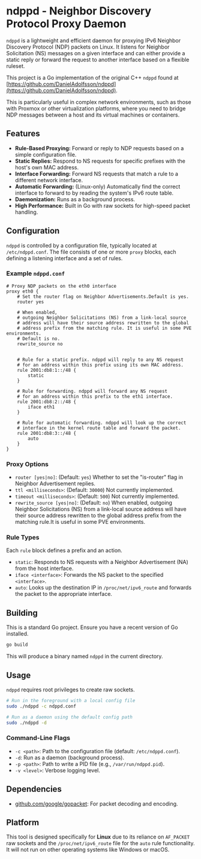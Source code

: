 # ndppd - Neighbor Discovery Protocol Proxy Daemon

`ndppd` is a lightweight and efficient daemon for proxying IPv6 Neighbor Discovery Protocol (NDP) packets on Linux. It listens for Neighbor Solicitation (NS) messages on a given interface and can either provide a static reply or forward the request to another interface based on a flexible ruleset.

This project is a Go implementation of the original C++ `ndppd` found at [https://github.com/DanielAdolfsson/ndppd](https://github.com/DanielAdolfsson/ndppd).

This is particularly useful in complex network environments, such as those with Proxmox or other virtualization platforms, where you need to bridge NDP messages between a host and its virtual machines or containers.

## Features

-   **Rule-Based Proxying:** Forward or reply to NDP requests based on a simple configuration file.
-   **Static Replies:** Respond to NS requests for specific prefixes with the host's own MAC address.
-   **Interface Forwarding:** Forward NS requests that match a rule to a different network interface.
-   **Automatic Forwarding:** (Linux-only) Automatically find the correct interface to forward to by reading the system's IPv6 route table.
-   **Daemonization:** Runs as a background process.
-   **High Performance:** Built in Go with raw sockets for high-speed packet handling.

## Configuration

`ndppd` is controlled by a configuration file, typically located at `/etc/ndppd.conf`. The file consists of one or more `proxy` blocks, each defining a listening interface and a set of rules.

### Example `ndppd.conf`

```
# Proxy NDP packets on the eth0 interface
proxy eth0 {
    # Set the router flag on Neighbor Advertisements.Default is yes.
    router yes

    # When enabled, 
    # outgoing Neighbor Solicitations (NS) from a link-local source 
    # address will have their source address rewritten to the global 
    # address prefix from the matching rule. It is useful in some PVE environments.
    # Default is no.
    rewrite_source no


    # Rule for a static prefix. ndppd will reply to any NS request
    # for an address within this prefix using its own MAC address.
    rule 2001:db8:1::/48 {
        static
    }

    # Rule for forwarding. ndppd will forward any NS request
    # for an address within this prefix to the eth1 interface.
    rule 2001:db8:2::/48 {
        iface eth1
    }

    # Rule for automatic forwarding. ndppd will look up the correct
    # interface in the kernel route table and forward the packet.
    rule 2001:db8:3::/48 {
        auto
    }
}
```

### Proxy Options

-   `router [yes|no]`: (Default: `yes`) Whether to set the "is-router" flag in Neighbor Advertisement replies.
-   `ttl <milliseconds>`: (Default: `30000`) Not currently implemented.
-   `timeout <milliseconds>`: (Default: `500`) Not currently implemented.
-   `rewrite_source [yes|no]`: (Default: `no`) When enabled, outgoing Neighbor Solicitations (NS) from a link-local source address will have their source address rewritten to the global address prefix from the matching rule.It is useful in some PVE environments.

### Rule Types

Each `rule` block defines a prefix and an action.

-   `static`: Responds to NS requests with a Neighbor Advertisement (NA) from the host interface.
-   `iface <interface>`: Forwards the NS packet to the specified `<interface>`.
-   `auto`: Looks up the destination IP in `/proc/net/ipv6_route` and forwards the packet to the appropriate interface.

## Building

This is a standard Go project. Ensure you have a recent version of Go installed.

```sh
go build
```

This will produce a binary named `ndppd` in the current directory.

## Usage

`ndppd` requires root privileges to create raw sockets.

```sh
# Run in the foreground with a local config file
sudo ./ndppd -c ndppd.conf

# Run as a daemon using the default config path
sudo ./ndppd -d
```

### Command-Line Flags

-   `-c <path>`: Path to the configuration file (default: `/etc/ndppd.conf`).
-   `-d`: Run as a daemon (background process).
-   `-p <path>`: Path to write a PID file (e.g., `/var/run/ndppd.pid`).
-   `-v <level>`: Verbose logging level.

## Dependencies

-   [github.com/google/gopacket](https://github.com/google/gopacket): For packet decoding and encoding.

## Platform

This tool is designed specifically for **Linux** due to its reliance on `AF_PACKET` raw sockets and the `/proc/net/ipv6_route` file for the `auto` rule functionality. It will not run on other operating systems like Windows or macOS.
